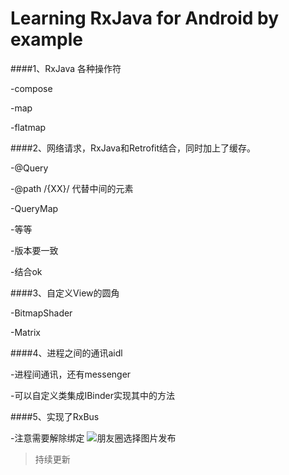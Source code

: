 Learning RxJava for Android by example
==============

####1、RxJava 各种操作符

-compose

-map

-flatmap


####2、网络请求，RxJava和Retrofit结合，同时加上了缓存。

-@Query

-@path /{XX}/  代替中间的元素

-QueryMap

-等等

-版本要一致

-结合ok

####3、自定义View的圆角

-BitmapShader

-Matrix

####4、进程之间的通讯aidl

-进程间通讯，还有messenger

-可以自定义类集成IBinder实现其中的方法

####5、实现了RxBus

-注意需要解除绑定
![朋友圈选择图片发布](https://mmbiz.qlogo.cn/mmbiz_jpg/2EhjCcceOmiacVsI4wE6cDpOYHc0grkibzAILAo5nkQhnsHkL3GyjbgEib8CFykAjXKn9SKwsD7PSzfQDBhOIsVFA/0?wx_fmt=jpeg)
>持续更新
